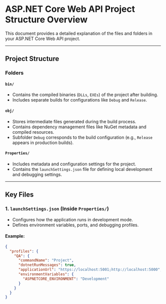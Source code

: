 # **ASP.NET Core Web API Project Structure Overview**

This document provides a detailed explanation of the files and folders in your ASP.NET Core Web API project.

---

## **Project Structure**

### **Folders**

#### `bin/`
- Contains the compiled binaries (`DLLs`, `EXEs`) of the project after building.
- Includes separate builds for configurations like `Debug` and `Release`.

#### `obj/`
- Stores intermediate files generated during the build process.
- Contains dependency management files like NuGet metadata and compiled resources.
- Subfolder `Debug` corresponds to the build configuration (e.g., `Release` appears in production builds).

#### `Properties/`
- Includes metadata and configuration settings for the project.
- Contains the `launchSettings.json` file for defining local development and debugging settings.

---

## **Key Files**

### **1. `launchSettings.json` (Inside `Properties/`)**
- Configures how the application runs in development mode.
- Defines environment variables, ports, and debugging profiles.

#### Example:
```json
{
  "profiles": {
    "QA": {
      "commandName": "Project",
      "dotnetRunMessages": true,
      "applicationUrl": "https://localhost:5001;http://localhost:5000",
      "environmentVariables": {
        "ASPNETCORE_ENVIRONMENT": "Development"
      }
    }
  }
}
